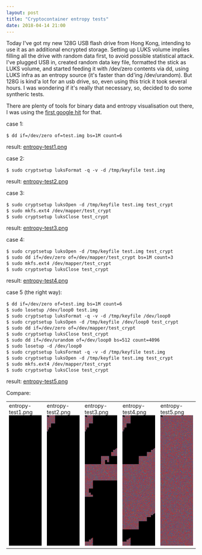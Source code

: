 ```yaml
---
layout: post
title: "Cryptocontainer entropy tests"
date: 2018-04-14 21:00
---
```


Today I've got my new 128G USB flash drive from Hong Kong, intending to use it as an additional
encrypted storage. Setting up LUKS volume implies filling all the drive with random data first, to
avoid possible statistical attack. I've plugged USB in, created random data key file, formatted the stick as
LUKS volume, and started feeding it with /dev/zero contents via dd, using LUKS infra as an entropy source
(it's faster than dd'ing /dev/urandom). But 128G is kind'a lot for an usb drive, so, even using this trick
it took several hours. I was wondering if it's really that necessary, so, decided to do some syntheric tests.

There are plenty of tools for binary data and entropy visualisation out there, I was using the
[first google hit](http://binvis.io) for that.

case 1:
~~~
$ dd if=/dev/zero of=test.img bs=1M count=6
~~~
result: [entropy-test1.png](/img/entropy-test1.png)

case 2:
~~~
$ sudo cryptsetup luksFormat -q -v -d /tmp/keyfile test.img
~~~
result: [entropy-test2.png](/img/entropy-test2.png)

case 3:
~~~
$ sudo cryptsetup luksOpen -d /tmp/keyfile test.img test_crypt
$ sudo mkfs.ext4 /dev/mapper/test_crypt
$ sudo cryptsetup luksClose test_crypt
~~~
result: [entropy-test3.png](/img/entropy-test3.png)

case 4:
~~~
$ sudo cryptsetup luksOpen -d /tmp/keyfile test.img test_crypt
$ sudo dd if=/dev/zero of=/dev/mapper/test_crypt bs=1M count=3
$ sudo mkfs.ext4 /dev/mapper/test_crypt
$ sudo cryptsetup luksClose test_crypt
~~~
result: [entropy-test4.png](/img/entropy-test4.png)

case 5 (the right way):
~~~
$ dd if=/dev/zero of=test.img bs=1M count=6
$ sudo losetup /dev/loop0 test.img 
$ sudo cryptsetup luksFormat -q -v -d /tmp/keyfile /dev/loop0
$ sudo cryptsetup luksOpen -d /tmp/keyfile /dev/loop0 test_crypt
$ sudo dd if=/dev/zero of=/dev/mapper/test_crypt
$ sudo cryptsetup luksClose test_crypt
$ sudo dd if=/dev/urandom of=/dev/loop0 bs=512 count=4096
$ sudo losetup -d /dev/loop0
$ sudo cryptsetup luksFormat -q -v -d /tmp/keyfile test.img
$ sudo cryptsetup luksOpen -d /tmp/keyfile test.img test_crypt
$ sudo mkfs.ext4 /dev/mapper/test_crypt
$ sudo cryptsetup luksClose test_crypt
~~~
result: [entropy-test5.png](/img/entropy-test5.png)

Compare:

<p>
<table border="0">
<tr>
<td>entropy-test1.png<br><a href="/img/entropy-test1.png"><img src="/img/entropy-test1.png" width="100"/></a></td>
<td>entropy-test2.png<br><a href="/img/entropy-test2.png"><img src="/img/entropy-test2.png" width="100"/></a></td>
<td>entropy-test3.png<br><a href="/img/entropy-test3.png"><img src="/img/entropy-test3.png" width="100"/></a></td>
<td>entropy-test4.png<br><a href="/img/entropy-test4.png"><img src="/img/entropy-test4.png" width="100"/></a></td>
<td>entropy-test5.png<br><a href="/img/entropy-test5.png"><img src="/img/entropy-test5.png" width="100"/></a></td>
</tr>
</table>
</p>

